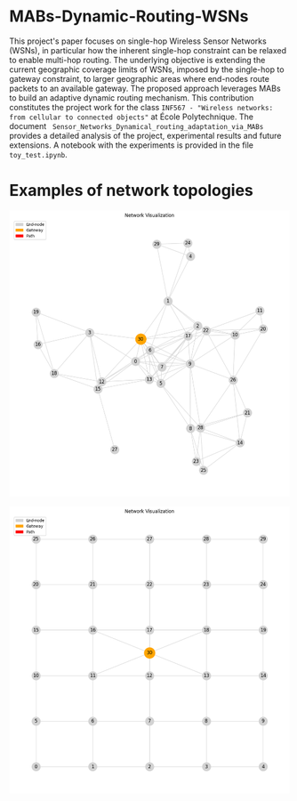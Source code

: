 # MABs-Dynamic-Routing-WSNs
This project's paper focuses on single-hop Wireless Sensor Networks (WSNs), in particular how the inherent single-hop constraint can be relaxed to enable multi-hop routing. The underlying objective is extending the current geographic coverage limits of WSNs, imposed by the single-hop to gateway constraint, to larger geographic areas where end-nodes route packets to an available gateway. The proposed approach leverages MABs to build an adaptive dynamic routing mechanism. This contribution constitutes the project work for the class `INF567 - "Wireless networks: from cellular to connected objects"` at École Polytechnique. The document ` Sensor_Networks_Dynamical_routing_adaptation_via_MABs` provides a detailed analysis of the project, experimental results and future extensions. A notebook with the experiments is provided in the file `toy_test.ipynb`.

# Examples of network topologies
![Random network](experimets_images/network_for_deadlock_analysis.png)

![Grid network](experimets_images/partial_graph.png)